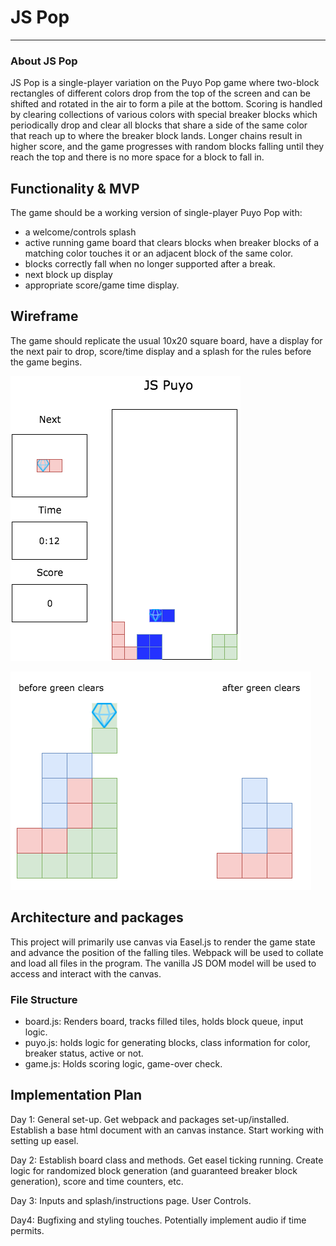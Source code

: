 # JS Pop
___
### About JS Pop

JS Pop is a single-player variation on the Puyo Pop game where two-block rectangles
of different colors drop from the top of the screen and can be shifted and
rotated in the air to form a pile at the bottom. Scoring is handled by
clearing collections of various colors with special breaker blocks which
periodically drop and clear all blocks that share a side of the same color
that reach up to where the breaker block lands. Longer chains result in higher
score, and the game progresses with random blocks falling until they reach
the top and there is no more space for a block to fall in.


## Functionality & MVP

The game should be a working version of single-player Puyo Pop with:
- a welcome/controls splash
- active running game board that clears blocks when breaker blocks of a matching
color touches it or an adjacent block of the same color.
- blocks correctly fall when no longer supported after a break.
- next block up display
- appropriate score/game time display.

## Wireframe

The game should replicate the usual 10x20 square board, have a display for the next pair to drop, score/time display and a splash for the rules before the game begins.

![puyo board](docs/wireframes/jspuyo.png)

![puyo clearing example](docs/wireframes/puyo-clear-ex.png)


## Architecture and packages

This project will primarily use canvas via Easel.js to render the
game state and advance the position of the falling tiles. Webpack will
be used to collate and load all files in the program. The vanilla JS DOM model
will be used to access and interact with the canvas.

### File Structure

- board.js: Renders board, tracks filled tiles, holds block queue, input logic.
- puyo.js: holds logic for generating blocks, class information for color,
breaker status, active or not.
- game.js: Holds scoring logic, game-over check.

## Implementation Plan

Day 1:
General set-up. Get webpack and packages set-up/installed. Establish a
base html document with an canvas instance. Start working with setting up
easel.

Day 2:
Establish board class and methods. Get easel ticking running. Create logic
for randomized block generation (and guaranteed breaker block generation),
score and time counters, etc.

Day 3:
Inputs and splash/instructions page. User Controls.

Day4:
Bugfixing and styling touches. Potentially implement audio if time permits.
